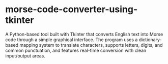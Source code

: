 # morse-code-converter-using-tkinter
A Python-based tool built with Tkinter that converts English text into Morse code through a simple graphical interface. The program uses a dictionary-based mapping system to translate characters, supports letters, digits, and common punctuation, and features real-time conversion with clean input/output areas.
